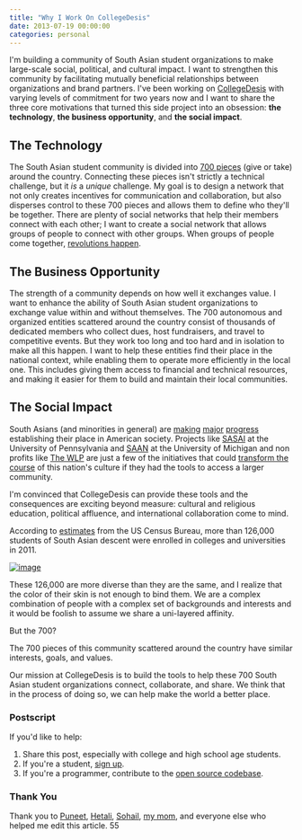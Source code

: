 ```yaml
---
title: "Why I Work On CollegeDesis"
date: 2013-07-19 00:00:00
categories: personal
---
```


I'm building a community of South Asian student organizations to make large-scale social, political, and cultural impact. I want to strengthen this community by facilitating mutually beneficial relationships between organizations and brand partners.
I've been working on [CollegeDesis](//collegedesis.com) with varying levels of commitment for two years now and I want to share the three core motivations that turned this side project into an obsession: **the technology**, **the business opportunity**, and **the social impact**.

## The Technology
The South Asian student community is divided into [700 pieces](//collegedesis.com/directory) (give or take) around the country. Connecting these pieces isn't strictly a technical challenge, but it *is* a *unique* challenge. My goal is to design a network that not only creates incentives for communication and collaboration, but also disperses control to these 700 pieces and allows them to define who they'll be together.
There are plenty of social networks that help their members connect with each other; I want to create a social network that allows groups of people to connect with other groups. When groups of people come together, [revolutions happen](http://www.newyorker.com/reporting/2010/10/04/101004fa_fact_gladwell).

## The Business Opportunity
The strength of a community depends on how well it exchanges value. I want to enhance the ability of South Asian student organizations to exchange value within and without themselves.
The 700 autonomous and organized entities scattered around the country consist of thousands of dedicated members who collect dues, host fundraisers, and travel to competitive events. But they work too long and too hard and in isolation to make all this happen. I want to help these entities find their place in the national context, while enabling them to operate more efficiently in the local one. This includes giving them access to financial and technical resources, and making it easier for them to build and maintain their local communities.

## The Social Impact
South Asians (and minorities in general) are [making](http://www.huffingtonpost.com/2013/06/05/hate-crimes-sikhs-hindus-arabs-fbi_n_3392760.html) [major](http://asianamericansinmedia.wordpress.com/2012/12/11/the-mindy-project-a-refutation-of-south-asian-american-stereotypes/) [progress](http://salsa.wiredforchange.com/o/1607/p/dia/action3/common/public/?action_KEY=8101) establishing their place in American society.
Projects like [SASAI](http://sasboard.wix.com/sasai) at the University of Pennsylvania and [SAAN](http://web.archive.org/web/20130116182822/http://www.umsaan.org/)
at the University of Michigan and non profits like [The WLP](//thewlp.com/) are just a few of the initiatives that
could [transform the course](http://mehulkar.com/posts/21) of this nation's culture if they had the tools to access a larger community.

I'm convinced that CollegeDesis can provide these tools and the consequences are exciting beyond measure:
cultural and religious education, political affluence, and international collaboration come to mind.

According to [estimates](http://db.tt/opyTQuW9) from the US Census Bureau, more than 126,000 students of South Asian descent were enrolled in colleges and universities in 2011.

[![image](https://i.imgur.com/r0Qwx4N.png)](https://i.imgur.com/r0Qwx4N.png)

These 126,000 are more diverse than they are the same, and I realize that the color of their skin is not
enough to bind them. We are a complex combination of people with a complex set of backgrounds and interests and it would be foolish to assume we share a uni-layered affinity.

But the 700?

The 700 pieces of this community scattered around the country have similar interests, goals, and values.

Our mission at CollegeDesis is to build the tools to help these 700 South Asian student organizations connect, collaborate, and share. We think that in the process of doing so, we can help make the world a better place.

### Postscript

If you'd like to help:

1. Share this post, especially with college and high school age students.
1. If you're a student, [sign up](//collegedesis.com/join).
1. If you're a programmer, contribute to the [open source codebase](//github.com/collegedesis/collegedesis.com).

### Thank You

Thank you to [Puneet](//twitter.com/puneet86), [Hetali](//twitter.com/hetalilodaya), [Sohail](//twitter.com/sohailprasad), [my mom](//linkedin.com/in/monicakar), and everyone else who helped me edit this article. 55
